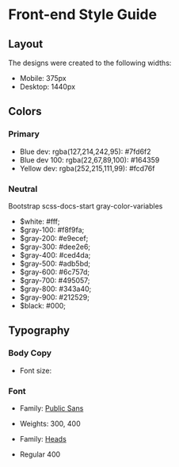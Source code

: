 # Front-end Style Guide

## Layout

The designs were created to the following widths:

- Mobile: 375px
- Desktop: 1440px

## Colors

### Primary

- Blue dev: rgba(127,214,242,95): #7fd6f2
- Blue dev 100: rgba(22,67,89,100): #164359
- Yellow dev: rgba(252,215,111,99): #fcd76f

### Neutral

Bootstrap scss-docs-start gray-color-variables
- $white: #fff;
- $gray-100: #f8f9fa;
- $gray-200: #e9ecef;
- $gray-300: #dee2e6;
- $gray-400: #ced4da;
- $gray-500: #adb5bd;
- $gray-600: #6c757d;
- $gray-700: #495057;
- $gray-800: #343a40;
- $gray-900: #212529;
- $black: #000;

## Typography

### Body Copy

- Font size: 

### Font

- Family: [Public Sans](https://fonts.google.com/specimen/Public+Sans)
- Weights: 300, 400

- Family: [Heads](https://fonts.googleapis.com/css2?family=Viga&display=swap)
- Regular 400